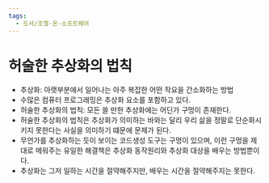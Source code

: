 ```yaml
---
tags:
  - 도서/조엘-온-소프트웨어
---
```


# 허술한 추상화의 법칙

- 추상화: 아랫부분에서 일어나는 아주 복잡한 어떤 작요을 간소화하는 방법
- 수많은 컴퓨터 프로그래밍은 추상화 요소를 포함하고 있다.
- 허술한 추상화의 법칙: 모든 쓸 만한 추상화에는 어딘가 구멍이 존재한다.
- 허술한 추상화의 법칙은 추상화가 의미하는 바와는 달리 우리 삶을 정말로 단순화시키지 못한다는 사실을 의미하기 떄문에 문제가 된다.
- 무언가를 추상화하는 듯이 보이는 코드생성 도구는 구멍이 있으며, 이런 구멍을 제대로 메워주는 유일한 해결책은 추상화 동작원리와 추상화 대상을 배우는 방법뿐이다.
- 추상화는 그저 일하는 시간을 절약해주지만, 배우는 시간을 절약해주지는 못한다.